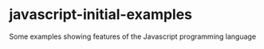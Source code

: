 # javascript-initial-examples
Some examples showing features of the Javascript programming language
